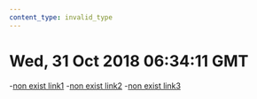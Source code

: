 ```yaml
---
content_type: invalid_type
---
```

# Wed, 31 Oct 2018 06:34:11 GMT
-[non exist link1](../nonexisted1.md)
-[non exist link2](../nonexisted2.md)
-[non exist link3](../nonexisted3.md)